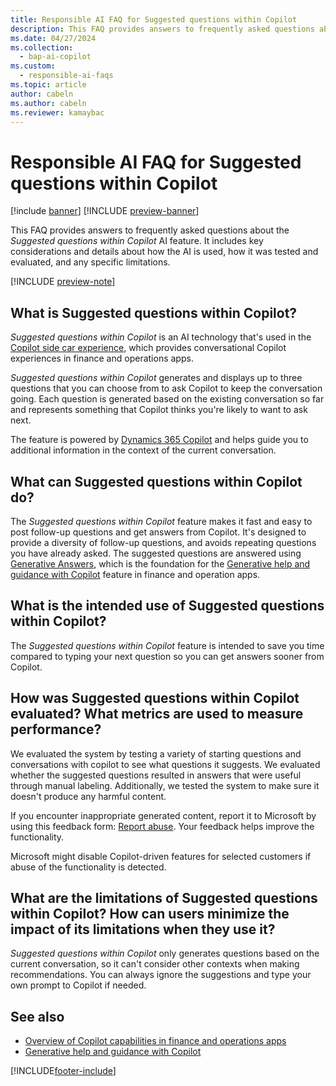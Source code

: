 ```yaml
---
title: Responsible AI FAQ for Suggested questions within Copilot
description: This FAQ provides answers to frequently asked questions about the AI technology that's used to generate suggested questions within Copilot. It includes key considerations and details about how the AI is used, how it was tested and evaluated, and any specific limitations.
ms.date: 04/27/2024
ms.collection:
  - bap-ai-copilot
ms.custom:
  - responsible-ai-faqs
ms.topic: article
author: cabeln
ms.author: cabeln
ms.reviewer: kamaybac
---
```


# Responsible AI FAQ for Suggested questions within Copilot

[!include [banner](../includes/banner.md)]
[!INCLUDE [preview-banner](~/../shared-content/shared/preview-includes/preview-banner.md)]

<!-- KFM: Preview until further notice -->

This FAQ provides answers to frequently asked questions about the *Suggested questions within Copilot* AI feature. It includes key considerations and details about how the AI is used, how it was tested and evaluated, and any specific limitations.

[!INCLUDE [preview-note](~/../shared-content/shared/preview-includes/preview-note-d365.md)]

## What is Suggested questions within Copilot?

*Suggested questions within Copilot* is an AI technology that's used in the [Copilot side car experience](copilot-for-finance-operations.md), which provides conversational Copilot experiences in finance and operations apps.

*Suggested questions within Copilot* generates and displays up to three questions that you can choose from to ask Copilot to keep the conversation going. Each question is generated based on the existing conversation so far and represents something that Copilot thinks you're likely to want to ask next.

The feature is powered by [Dynamics 365 Copilot](/power-platform/transparency-note-copilot-data-security-privacy) and helps guide you to additional information in the context of the current conversation.

## What can Suggested questions within Copilot do?

The *Suggested questions within Copilot* feature makes it fast and easy to post follow-up questions and get answers from Copilot. It's designed to provide a diversity of follow-up questions, and avoids repeating questions you have already asked. The suggested questions are answered using [Generative Answers](/microsoft-copilot-studio/faqs-generative-answers), which is the foundation for the [Generative help and guidance with Copilot](copliot-generative-help.md) feature in finance and operation apps.

## What is the intended use of Suggested questions within Copilot?

The *Suggested questions within Copilot* feature is intended to save you time compared to typing your next question so you can get answers sooner from Copilot.

## How was Suggested questions within Copilot evaluated? What metrics are used to measure performance?

We evaluated the system by testing a variety of starting questions and conversations with copilot to see what questions it suggests. We evaluated whether the suggested questions resulted in answers that were useful through manual labeling. Additionally, we tested the system to make sure it doesn't produce any harmful content.

If you encounter inappropriate generated content, report it to Microsoft by using this feedback form: [Report abuse](https://msrc.microsoft.com/report/). Your feedback helps improve the functionality.

Microsoft might disable Copilot-driven features for selected customers if abuse of the functionality is detected.

## What are the limitations of Suggested questions within Copilot? How can users minimize the impact of its limitations when they use it?

*Suggested questions within Copilot* only generates questions based on the current conversation, so it can't consider other contexts when making recommendations. You can always ignore the suggestions and type your own prompt to Copilot if needed.

## See also

- [Overview of Copilot capabilities in finance and operations apps](copilot-for-finance-operations.md)
- [Generative help and guidance with Copilot](copliot-generative-help.md)

[!INCLUDE[footer-include](../../../includes/footer-banner.md)]
